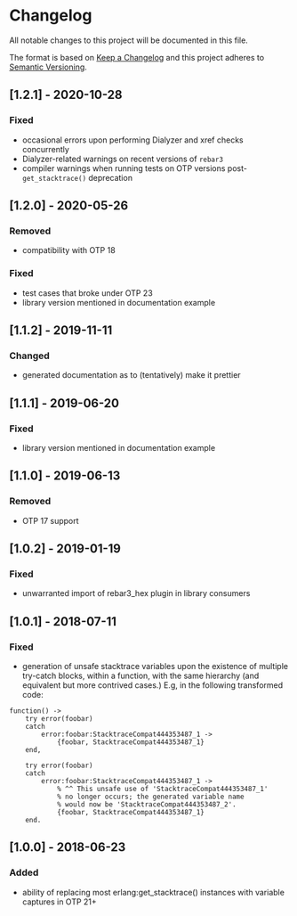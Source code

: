 # Changelog
All notable changes to this project will be documented in this file.

The format is based on [Keep a Changelog](http://keepachangelog.com/en/1.0.0/)
and this project adheres to [Semantic Versioning](http://semver.org/spec/v2.0.0.html).

## [1.2.1] - 2020-10-28
### Fixed
- occasional errors upon performing Dialyzer and xref checks concurrently
- Dialyzer-related warnings on recent versions of `rebar3`
- compiler warnings when running tests on OTP versions post- `get_stacktrace()` deprecation

## [1.2.0] - 2020-05-26
### Removed
- compatibility with OTP 18

### Fixed
- test cases that broke under OTP 23
- library version mentioned in documentation example

## [1.1.2] - 2019-11-11
### Changed
- generated documentation as to (tentatively) make it prettier

## [1.1.1] - 2019-06-20
### Fixed
- library version mentioned in documentation example

## [1.1.0] - 2019-06-13
### Removed
- OTP 17 support

## [1.0.2] - 2019-01-19
### Fixed
- unwarranted import of rebar3_hex plugin in library consumers

## [1.0.1] - 2018-07-11
### Fixed
- generation of unsafe stacktrace variables upon the existence of
  multiple try-catch blocks, within a function, with the same hierarchy
  (and equivalent but more contrived cases.)
  E.g, in the following transformed code:
```
function() ->
    try error(foobar)
    catch
        error:foobar:StacktraceCompat444353487_1 ->
            {foobar, StacktraceCompat444353487_1}
    end,

    try error(foobar)
    catch
        error:foobar:StacktraceCompat444353487_1 ->
            % ^^ This unsafe use of 'StacktraceCompat444353487_1'
            % no longer occurs; the generated variable name
            % would now be 'StacktraceCompat444353487_2'.
            {foobar, StacktraceCompat444353487_1}
    end.
```

## [1.0.0] - 2018-06-23
### Added
- ability of replacing most erlang:get_stacktrace() instances with variable captures in OTP 21+

